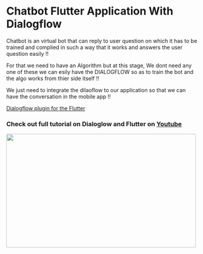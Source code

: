 # Chatbot Flutter Application With Dialogflow

Chatbot is an virtual bot that can reply to user question on which it has to be trained and complied in such a way that it works and answers the user question easily !!

For that we need to have an Algorithm but at this stage, We dont need any one of these we can esily have the DIALOGFLOW so as to train the bot and the algo works from thier side itself !!

We just need to integrate the dilaoflow to our application so that we can have the conversation in the mobile app !!

<a class="github-button" href="https://pub.dev/packages/flutter_dialogflow">Dialogflow plugin for the Flutter</a></h3>

<h3>Check out full tutorial on Dialoglow and Flutter on <a class="github-button" href="https://www.youtube.com/channel/UCRhmjCnvOgULTzEFe-Jpfdw">Youtube</a></h3> 
<a href="https://youtu.be/kd1CLYLymbI">
<img src="https://youtu.be/Kgy-vffbgzA"  width="500"
     height="300">
</img>
</a>
